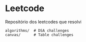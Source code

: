 # Leetcode

Repositório dos leetcodes que resolvi

```plaintext
algorithms/  # DSA challenges
canvas/      # Table challenges
```